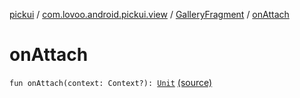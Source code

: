 [pickui](../../index.md) / [com.lovoo.android.pickui.view](../index.md) / [GalleryFragment](index.md) / [onAttach](./on-attach.md)

# onAttach

`fun onAttach(context: Context?): `[`Unit`](https://kotlinlang.org/api/latest/jvm/stdlib/kotlin/-unit/index.html) [(source)](https://github.com/lovoo/android-pickpic/blob/master/pickui/src/main/kotlin/com/lovoo/android/pickui/view/GalleryFragment.kt#L61)